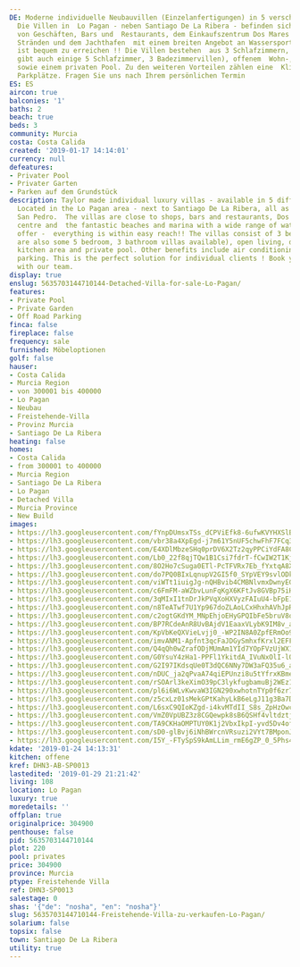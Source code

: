 ```yaml
---
DE: Moderne individuelle Neubauvillen (Einzelanfertigungen) in 5 verschiedenen Ausführungen.
  Die Villen in  Lo Pagan - neben Santiago De La Ribera - befinden sich in der Nähe
  von Geschäften, Bars und  Restaurants, dem Einkaufszentrum Dos Mares und den fantastischen
  Stränden und dem Jachthafen  mit einem breiten Angebot an Wassersportarten. Alles
  ist bequem zu erreichen !! Die Villen bestehen  aus 3 Schlafzimmern, 2 Bädern (es
  gibt auch einige 5 Schlafzimmer, 3 Badezimmervillen), offenem  Wohn-, Ess- und Küchenbereich
  sowie einem privaten Pool. Zu den weiteren Vorteilen zählen eine  Klimaanlage und
  Parkplätze. Fragen Sie uns nach Ihrem persönlichen Termin
ES: ES
aircon: true
balconies: '1'
baths: 2
beach: true
beds: 3
community: Murcia
costa: Costa Calida
created: '2019-01-17 14:14:01'
currency: null
defeatures:
- Privater Pool
- Privater Garten
- Parken auf dem Grundstück
description: Taylor made individual luxury villas - available in 5 different designs!
  Located in the Lo Pagan area - next to Santiago De La Ribera, all as as a part of
  San Pedro.  The villas are close to shops, bars and restaurants, Dos Mares shopping
  centre and  the fantastic beaches and marina with a wide range of water sports on
  offer -  everything is within easy reach!! The villas consist of 3 bedrooms, 2 bathrooms  (there
  are also some 5 bedroom, 3 bathroom villas available), open living, dining  and
  kitchen area and private pool. Other benefits include air conditioning and off  road
  parking. This is the perfect solution for individual clients ! Book your  viewing
  with our team.
display: true
enslug: 5635703144710144-Detached-Villa-for-sale-Lo-Pagan/
features:
- Private Pool
- Private Garden
- Off Road Parking
finca: false
fireplace: false
frequency: sale
furnished: Möbeloptionen
golf: false
hauser:
- Costa Calida
- Murcia Region
- von 300001 bis 400000
- Lo Pagan
- Neubau
- Freistehende-Villa
- Provinz Murcia
- Santiago De La Ribera
heating: false
homes:
- Costa Calida
- from 300001 to 400000
- Murcia Region
- Santiago De La Ribera
- Lo Pagan
- Detached Villa
- Murcia Province
- New Build
images:
- https://lh3.googleusercontent.com/fYnpDUmsxTSs_dCPViEfk8-6ufwKVYHXSlB3kbxprAD2X-7ExM50Wg5h-oHTHrEWNiaUNVt6iQ0x2hk27MQw=w640-rj-e30-l100
- https://lh3.googleusercontent.com/vbr38a4XpEgd-j7m61Y5nUF5chwFhF7FCq3QPEt2hQm7gbuCx1mHP31tsy4EqOfZcCsBPqD_AXO6d6dLJ7SDkQ=w640-rj-e30-l100
- https://lh3.googleusercontent.com/E4XDlMbzeSHq0prDV6X2Tz2qyPPCiYdFA8CQT_UTJeXsEEwdN4bA7-ZCdln9M5lTrXhE-g7iBs26MJmDBFus=w640-rj-e30-l100
- https://lh3.googleusercontent.com/Lb0_22f8qjTQw1B1Csi7fdrT-fCwIW2T1KjmtrZA4YLJbjC4su5p4WFxdhEFXvk-C_J1nPCuK0lcga_QpnjF=w640-rj-e30-l100
- https://lh3.googleusercontent.com/8O2Ho7cSuga0ETl-PcTFVRx7Eb_fYxtqA8X4X-1hxcNE4x51wZHwz28IXemNJEoQTsMB-ZR7H46Og7FYLErD=w640-rj-e30-l100
- https://lh3.googleusercontent.com/do7PQ0BIxLqnupV2GI5f0_SYpVEY9svlODkh7xE6GeIIkd_9n1DZe0miyBL--3gR8I5nCmgMihqSPJh16N7x=w640-rj-e30-l100
- https://lh3.googleusercontent.com/viWTt1iuigJg-nQHBvib4CMBNlvmxDwnyEGUYxO6AuEN1uhJCLmr_hS5AjL4oVBKIv6UEf_wbNvzX9brpqY=w640-rj-e30-l100
- https://lh3.googleusercontent.com/c6FmFM-aWZbvLunFqKgX6KFtJv8GVBp75iHcZUIvPcxI-Pz8ENp3fmxiC0ZLAungBZqLte0V46fHhFCcE78F=w640-rj-e30-l100
- https://lh3.googleusercontent.com/3qMIxI1tnDrJkPVqXoHXVyzFAIuU4-bFpE11BuC8pQdzmbgeuflOULHjzR3xZYBvnA_X9BXaGbMlzK7RO05h=w640-rj-e30-l100
- https://lh3.googleusercontent.com/n8TeATwf7U1Yp967doZLAoLCxHhxhAVhJpRTZxdy4jk7ww5gTlDyX8dNCvHH0FZnQo6Y934QXuPMZE2n1vk=w640-rj-e30-l100
- https://lh3.googleusercontent.com/c2ogtGKdYM_MNpEhjoEHyGPQIbFe5bruV8oMPW9tFBSUvlT1UBDbTWCTOWqEdEObdNXTSaR9yp1z3TonS6oJ=w640-rj-e30-l100
- https://lh3.googleusercontent.com/BP7RCdeAnR8UvBAjdV1EaaxVLybK9IM8v_a8-wg_bEsbnAlcf1d9TFN88z6qpwK8lR_fZLUmqntd5RkRuvdB=w640-rj-e30-l100
- https://lh3.googleusercontent.com/KpVbKeQXVieLvjj0_-WP2IN8A0ZpfERmOo9X4YhdecIhMO_sAXFz0U7W0UahzJWBkMBB63ufIQ0O9iXWEanQaw=w640-rj-e30-l100
- https://lh3.googleusercontent.com/imvANM1-Apfnt3qcFaJDGySmhxfKrxl2EFFcEXhvF4KpCfnM8NsWeBWm5AarX0mBgC0pjFWnizuS_myDaNghFA=w640-rj-e30-l100
- https://lh3.googleusercontent.com/Q4qQh0wZrafODjMUmAm1YId7YOpFVzUjWX1Dq63OjmVRZbjRlHKAB5XLbWJWZLMNj-uX3mFZSRzL3nvCjhQ=w640-rj-e30-l100
- https://lh3.googleusercontent.com/G0YsuY4zHa1-PPFl1YkitdA_IVuNxOlI-lQU2YLZd7BGFBPubyYci77yEgRZq0HZRvpIuq7HG3oPcXlwm1Kv=w640-rj-e30-l100
- https://lh3.googleusercontent.com/G2I97IKdsqUe0T3dQC6NNy7DW3aFQ35u6_aM-zsZbQ6vFTLXDkVsgnqFlwnw_si0dczKG8j_tj4FgNGjjTxqeA=w640-rj-e30-l100
- https://lh3.googleusercontent.com/nDUC_ja2qPvaA74qiEPUnzi8u5tYfrxKBme9G-xn8Dn33mPBwKB7LKlLjCk7JlgGoX__Qe7tTzPvN5aSnR4R=w640-rj-e30-l100
- https://lh3.googleusercontent.com/rSOArl3keXimO39pC3lykfugbamuBj2WEz11udJNm7H5kLzklt4cr2h4bv6bPn5n043qWcwdzQyoYPxlf70=w640-rj-e30-l100
- https://lh3.googleusercontent.com/pl6i6WLvKwvaW3IGN290xwhotnTYp0f6zr7NPINgjtRVMBWfcDan7lfRL7ncTzYCh20zkqsT8-m3OO4nD0Ow=w640-rj-e30-l100
- https://lh3.googleusercontent.com/z5cxLz01sMekGPtKahyLkB6eLgJ11g3Ba7DrllXlBT-cugrfZv6Ume4aYLmOCHowSxfRND2-rhyw3JMBqz22=w640-rj-e30-l100
- https://lh3.googleusercontent.com/L6sxC9QIoKZgd-i4kvMTdII_S8s_ZpHzOwcIbp8bVhHZbD-oypkQAOMWpq-dcgxtzMto1Xvbcg12H8_ALRoA=w640-rj-e30-l100
- https://lh3.googleusercontent.com/VmZ0VpUBZ3z8CGQewpk8sB6QSHf4vltdztjhEV3brxDhk3m1q3bBTbUp4TTzgVkXhxpL5c9qfVQ_sTceZbp9=w640-rj-e30-l100
- https://lh3.googleusercontent.com/TA9CKHaOMPTUY0K1j2VbxIkpI-yvd5Dv4ofBa8ckYGx0Cyk5dCVDMmHuO_0obfLp02Tb94QAIrWMcXSMBa_joQ=w640-rj-e30-l100
- https://lh3.googleusercontent.com/sD0-glBvj6iNhBWrcnVRsuzi2VYt7BMponJUXAt05ydKDMSKYUcRdEsSPr9fESfBFmiP01g15sWDQ3RI8Dxh=w640-rj-e30-l100
- https://lh3.googleusercontent.com/I5Y_-FTySpS9kAmLLim_rmE6gZP_0_5Phs4ziNm_xCfqDvqvYyOtP3qdeayDDIANQhRZMmfcbzGxLpyop_c=w640-rj-e30-l100
kdate: '2019-01-24 14:13:31'
kitchen: offene
kref: DHN3-AB-SP0013
lastedited: '2019-01-29 21:21:42'
living: 108
location: Lo Pagan
luxury: true
moredetails: ''
offplan: true
originalprice: 304900
penthouse: false
pid: 5635703144710144
plot: 220
pool: privates
price: 304900
province: Murcia
ptype: Freistehende Villa
ref: DHN3-SP0013
salestage: 0
shas: '{"de": "nosha", "en": "nosha"}'
slug: 5635703144710144-Freistehende-Villa-zu-verkaufen-Lo-Pagan/
solarium: false
topsix: false
town: Santiago De La Ribera
utility: true
---
```

